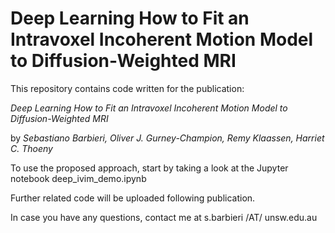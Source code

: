 # Deep Learning How to Fit an Intravoxel Incoherent Motion Model to Diffusion-Weighted MRI

This repository contains code written for the publication:

_Deep Learning How to Fit an Intravoxel Incoherent Motion Model to Diffusion-Weighted MRI_

by _Sebastiano Barbieri, Oliver J. Gurney-Champion, Remy Klaassen, Harriet C. Thoeny_

To use the proposed approach, start by taking a look at the Jupyter notebook deep_ivim_demo.ipynb

Further related code will be uploaded following publication.

In case you have any questions, contact me at s.barbieri /AT/ unsw.edu.au

